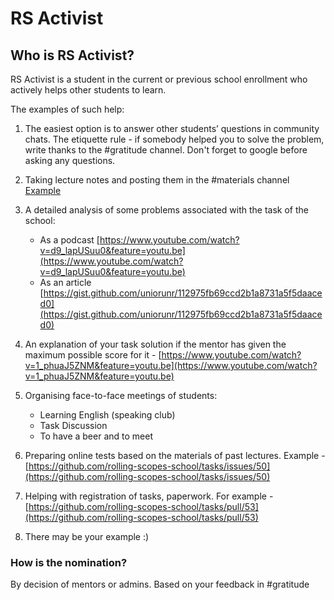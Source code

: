 # RS Activist

## Who is RS Activist?

RS Activist is a student in the current or previous school enrollment who actively helps other students to learn.  

The examples of such help:

1. The easiest option is to answer other students’ questions in community chats. The etiquette rule - if somebody helped you to solve the problem, write thanks to the #gratitude channel. Don't forget to google before asking any questions.
2. Taking lecture notes and posting them in the #materials channel [Example](https://www.evernote.com/shard/s368/client/snv?noteGuid=b1359883-2b9e-419a-b9de-dd959fc05f05&noteKey=97c0f19486d851b3&sn=https%3A%2F%2Fwww.evernote.com%2Fshard%2Fs368%2Fsh%2Fb1359883-2b9e-419a-b9de-dd959fc05f05%2F97c0f19486d851b3&title=Git)
3. A detailed analysis of some problems associated with the task of the school:

   - As a podcast [https://www.youtube.com/watch?v=d9_lapUSuu0&feature=youtu.be](https://www.youtube.com/watch?v=d9_lapUSuu0&feature=youtu.be)
   - As an article [https://gist.github.com/uniorunr/112975fb69ccd2b1a8731a5f5daaced0](https://gist.github.com/uniorunr/112975fb69ccd2b1a8731a5f5daaced0)
  
4. An explanation of your task solution if the mentor has given the maximum possible score for it - [https://www.youtube.com/watch?v=1_phuaJ5ZNM&feature=youtu.be](https://www.youtube.com/watch?v=1_phuaJ5ZNM&feature=youtu.be)
5. Organising face-to-face meetings of students:

   - Learning English (speaking club)
   - Task Discussion
   - To have a beer and to meet
  
6. Preparing online tests based on the materials of past lectures. Example - [https://github.com/rolling-scopes-school/tasks/issues/50](https://github.com/rolling-scopes-school/tasks/issues/50)
7. Helping with registration of tasks, paperwork. For example - [https://github.com/rolling-scopes-school/tasks/pull/53](https://github.com/rolling-scopes-school/tasks/pull/53)
8. There may be your example :)

### How is the nomination?

By decision of mentors or admins. Based on your feedback in #gratitude
